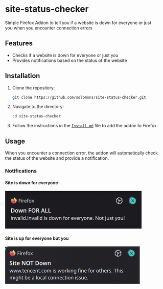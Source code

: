 # site-status-checker
Simple Firefox Addon to tell you if a website is down for everyone or just you when you encounter connection errors
## Features

- Checks if a website is down for everyone or just you
- Provides notifications based on the status of the website

## Installation

1. Clone the repository:
    ```bash
    git clone https://github.com/solomons/site-status-checker.git
    ```
2. Navigate to the directory:
    ```bash
    cd site-status-checker
    ```
3. Follow the instructions in the [`Install.md`](https://github.com/Sri-dhar/site-status-checker/blob/main/Install.md) file to add the addon to Firefox.

## Usage

When you encounter a connection error, the addon will automatically check the status of the website and provide a notification.

### Notifications

#### Site is down for everyone
![Site Down for Everyone](images/1.png)

#### Site is up for everyone but you
![Site Up for Everyone](images/2.png)
